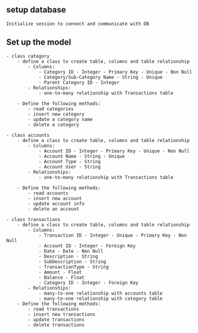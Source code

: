 ## setup database
	Initialize session to connect and communicate with DB

## Set up the model
	- class category
		- define a class to create table, columns and table relationship
			- Columns:
				- Category ID - Integer - Primary Key - Unique - Non Null
				- Category/Sub-Category Name - String - Unique
				- Parent Category ID - Integer
			- Relationships:
				- one-to-many relationship with Transactions table

		- Define the following methods:
			- read categories
			- insert new category
			- update a category name
			- delete a category

	- class accounts
		- define a class to create table, columns and table relationship
			- Columns:
				- Account ID - Integer - Primary Key - Unique - Non Null
				- Account Name - String - Unique
				- Account Type - String
				- Account User - String
			- Relationships:
				- one-to-many relationship with Transactions table

		- Define the following methods:
			- read accounts
			- insert new account
			- update account info
			- delete an account

	- class transactions
		- define a class to create table, columns and table relationship
			- Columns:
				- Transaction ID - Integer - Unique - Primary Key - Non Null
				- Account ID - Integer - Foreign Key
				- Date - Date - Non Null
				- Description - String
				- SubDescription - String
				- TransactionType - String
				- Amount - Float
				- Balance - Float
				- Category ID - Integer - Foreign Key
			- Relationships:
				- many-to-one relationship with accounts table
				- many-to-one relationship with category table
		- Define the following methods:
			- read transactions
			- insert new transactions
			- update transactions
			- delete transactions
